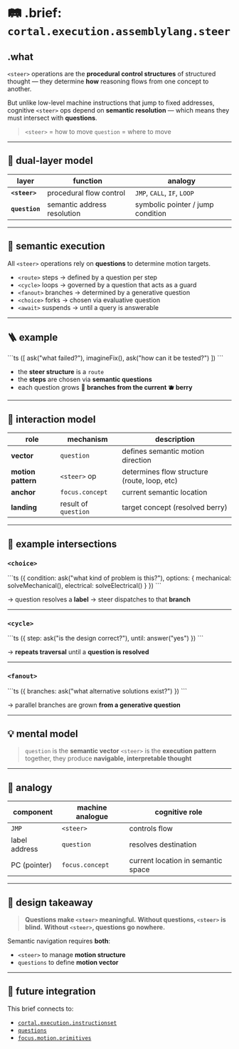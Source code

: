 # 🛤️ .brief: `cortal.execution.assemblylang.steer`

## .what

`<steer>` operations are the **procedural control structures** of structured thought —
they determine **how** reasoning flows from one concept to another.

But unlike low-level machine instructions that jump to fixed addresses,
cognitive `<steer>` ops depend on **semantic resolution** —
which means they must intersect with **questions**.

> `<steer>` = how to move
> `question` = where to move

---

## 🧠 dual-layer model

| layer                 | function                      | analogy                           |
|-----------------------|-------------------------------|------------------------------------|
| **`<steer>`**         | procedural flow control        | `JMP`, `CALL`, `IF`, `LOOP`        |
| **`question`**        | semantic address resolution    | symbolic pointer / jump condition |

---

## 🧭 semantic execution

All `<steer>` operations rely on **questions** to determine motion targets.

- `<route>` steps → defined by a question per step
- `<cycle>` loops → governed by a question that acts as a guard
- `<fanout>` branches → determined by a generative question
- `<choice>` forks → chosen via evaluative question
- `<await>` suspends → until a query is answerable

---

## 🪜 example

\`\`\`ts
<route>([
  ask("what failed?"),
  imagineFix(),
  ask("how can it be tested?")
])
\`\`\`

- the **steer structure** is a `route`
- the **steps** are chosen via **semantic questions**
- each question grows 🌿 **branches from the current 🫐 berry**

---

## 🔄 interaction model

| role             | mechanism                 | description                                   |
|------------------|---------------------------|-----------------------------------------------|
| **vector**        | `question`                | defines semantic motion direction             |
| **motion pattern**| `<steer>` op              | determines flow structure (route, loop, etc)  |
| **anchor**        | `focus.concept`           | current semantic location                     |
| **landing**       | result of `question`      | target concept (resolved berry)               |

---

## 🧬 example intersections

### `<choice>`

\`\`\`ts
<choice>({
  condition: ask("what kind of problem is this?"),
  options: {
    mechanical: solveMechanical(),
    electrical: solveElectrical()
  }
})
\`\`\`

→ question resolves a **label** → steer dispatches to that **branch**

---

### `<cycle>`

\`\`\`ts
<cycle>({
  step: ask("is the design correct?"),
  until: answer("yes")
})
\`\`\`

→ **repeats traversal** until a **question is resolved**

---

### `<fanout>`

\`\`\`ts
<fanout>({
  branches: ask("what alternative solutions exist?")
})
\`\`\`

→ parallel branches are grown **from a generative question**

---

## 💡 mental model

> `question` is the **semantic vector**
> `<steer>` is the **execution pattern**
> together, they produce **navigable, interpretable thought**

---

## 📐 analogy

| component     | machine analogue        | cognitive role                    |
|---------------|--------------------------|------------------------------------|
| `JMP`         | `<steer>`                | controls flow                     |
| label address | `question`               | resolves destination              |
| PC (pointer)  | `focus.concept`          | current location in semantic space|

---

## 🧩 design takeaway

> **Questions make `<steer>` meaningful.**
> **Without questions, `<steer>` is blind.**
> **Without `<steer>`, questions go nowhere.**

Semantic navigation requires **both**:

- `<steer>` to manage **motion structure**
- `questions` to define **motion vector**

---

## 🔁 future integration

This brief connects to:

- [`cortal.execution.instructionset`](./instructionset.md)
- [`questions`](./questions.md)
- [`focus.motion.primitives`](./focus.motion.primitives.md)

